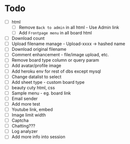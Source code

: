 # Todo

* [ ] html
    * [ ] Remove `Back to admin` in all html - Use Admin link
    * [ ] Add `Frontpage menu` in all board html
* [ ] Download count
* [ ] Upload filename manage - Upload-xxxx -> hashed name
* [ ] Download original filename
* [ ] Comment enhancement - file/image upload, etc.
* [ ] Remove board type column or query param
* [ ] Add avatar/profile image
* [ ] Add heroku env for rest of dbs except mysql
* [ ] Change datalist to select
* [ ] Add sheet type - custom board type
* [ ] beauty cuty html, css
* [ ] Sample menu - eg. board link
* [ ] Email sender
* [ ] Add more test
* [ ] Youtube link, embed
* [ ] Image limit width
* [ ] Captcha
* [ ] Chatting???
* [ ] Log analyzer
* [ ] Add more info into session
